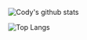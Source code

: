 ![Cody's github stats](https://github-readme-stats.vercel.app/api/?username=int64ago&count_private=true&show_icons=true)

![Top Langs](https://github-readme-stats.vercel.app/api/top-langs/?username=int64ago&count_private=true&layout=compact)
